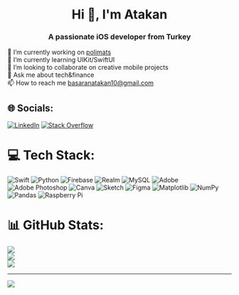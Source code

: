 <h1 align="center">Hi 👋, I'm Atakan</h1>
<h3 align="center">A passionate iOS developer from Turkey</h3>

🔭 I’m currently working on [polimats](https://apps.apple.com/tr/app/polimats/id6475117419?l=tr)<br>🌱 I’m currently learning UIKit/SwiftUI<br>👯 I’m looking to collaborate on creative mobile projects<br>💬 Ask me about tech&finance<br>📫 How to reach me basaranatakan10@gmail.com


## 🌐 Socials:
[![LinkedIn](https://img.shields.io/badge/LinkedIn-%230077B5.svg?logo=linkedin&logoColor=white)](https://www.linkedin.com/in/atakan-basaran/) [![Stack Overflow](https://img.shields.io/badge/-Stackoverflow-FE7A16?logo=stack-overflow&logoColor=white)](https://stackoverflow.com/users/23537690) 

# 💻 Tech Stack:
![Swift](https://img.shields.io/badge/swift-F54A2A?style=for-the-badge&logo=swift&logoColor=white) ![Python](https://img.shields.io/badge/python-3670A0?style=for-the-badge&logo=python&logoColor=ffdd54) ![Firebase](https://img.shields.io/badge/firebase-a08021?style=for-the-badge&logo=firebase&logoColor=ffcd34) ![Realm](https://img.shields.io/badge/Realm-39477F?style=for-the-badge&logo=realm&logoColor=white) ![MySQL](https://img.shields.io/badge/mysql-4479A1.svg?style=for-the-badge&logo=mysql&logoColor=white) ![Adobe](https://img.shields.io/badge/adobe-%23FF0000.svg?style=for-the-badge&logo=adobe&logoColor=white) ![Adobe Photoshop](https://img.shields.io/badge/adobe%20photoshop-%2331A8FF.svg?style=for-the-badge&logo=adobe%20photoshop&logoColor=white) ![Canva](https://img.shields.io/badge/Canva-%2300C4CC.svg?style=for-the-badge&logo=Canva&logoColor=white) ![Sketch](https://img.shields.io/badge/Sketch-FFB387?style=for-the-badge&logo=sketch&logoColor=black) ![Figma](https://img.shields.io/badge/figma-%23F24E1E.svg?style=for-the-badge&logo=figma&logoColor=white) ![Matplotlib](https://img.shields.io/badge/Matplotlib-%23ffffff.svg?style=for-the-badge&logo=Matplotlib&logoColor=black) ![NumPy](https://img.shields.io/badge/numpy-%23013243.svg?style=for-the-badge&logo=numpy&logoColor=white) ![Pandas](https://img.shields.io/badge/pandas-%23150458.svg?style=for-the-badge&logo=pandas&logoColor=white) ![Raspberry Pi](https://img.shields.io/badge/-RaspberryPi-C51A4A?style=for-the-badge&logo=Raspberry-Pi)
# 📊 GitHub Stats:
![](https://github-readme-stats.vercel.app/api?username=AtakanBasaran&theme=dark&hide_border=false&include_all_commits=true&count_private=false)<br/>
![](https://github-readme-streak-stats.herokuapp.com/?user=AtakanBasaran&theme=dark&hide_border=false)<br/>
![](https://github-readme-stats.vercel.app/api/top-langs/?username=AtakanBasaran&theme=dark&hide_border=false&include_all_commits=true&count_private=false&layout=compact)

---
[![](https://visitcount.itsvg.in/api?id=AtakanBasaran&icon=0&color=0)](https://visitcount.itsvg.in)

<!-- Proudly created with GPRM ( https://gprm.itsvg.in ) -->

